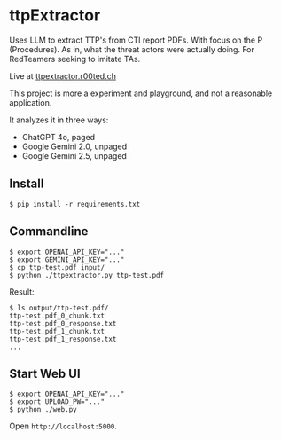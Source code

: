 # ttpExtractor

Uses LLM to extract TTP's from CTI report PDFs. 
With focus on the P (Procedures). As in, what the threat actors were actually doing. 
For RedTeamers seeking to imitate TAs. 

Live at [ttpextractor.r00ted.ch](https://ttpextractor.r00ted.ch)

This project is more a experiment and playground, and not a reasonable
application.


It analyzes it in three ways: 
* ChatGPT 4o, paged
* Google Gemini 2.0, unpaged
* Google Gemini 2.5, unpaged


## Install

```
$ pip install -r requirements.txt
```

## Commandline 

```
$ export OPENAI_API_KEY="..."
$ export GEMINI_API_KEY="..."
$ cp ttp-test.pdf input/
$ python ./ttpextractor.py ttp-test.pdf
```

Result: 
```
$ ls output/ttp-test.pdf/
ttp-test.pdf_0_chunk.txt
ttp-test.pdf_0_response.txt
ttp-test.pdf_1_chunk.txt
ttp-test.pdf_1_response.txt
...
```

## Start Web UI

```
$ export OPENAI_API_KEY="..."
$ export UPLOAD_PW="..."
$ python ./web.py
```

Open `http://localhost:5000`.

